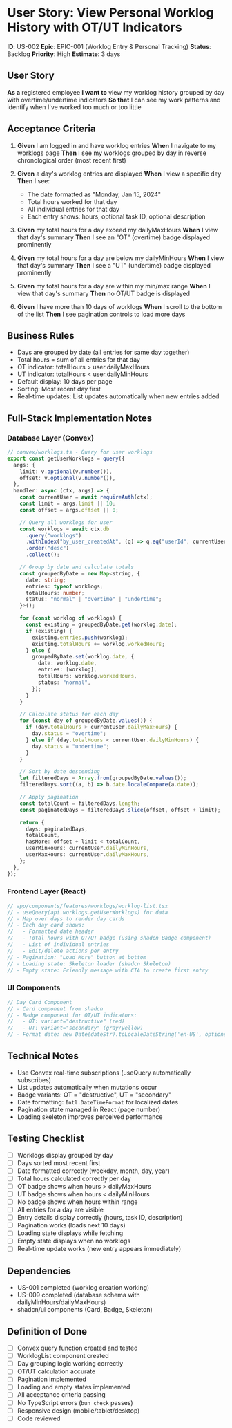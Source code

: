 # User Story: View Personal Worklog History with OT/UT Indicators

**ID**: US-002
**Epic**: EPIC-001 (Worklog Entry & Personal Tracking)
**Status**: Backlog
**Priority**: High
**Estimate**: 3 days

## User Story

**As a** registered employee
**I want to** view my worklog history grouped by day with overtime/undertime indicators
**So that** I can see my work patterns and identify when I've worked too much or too little

## Acceptance Criteria

1. **Given** I am logged in and have worklog entries
   **When** I navigate to my worklogs page
   **Then** I see my worklogs grouped by day in reverse chronological order (most recent first)

2. **Given** a day's worklog entries are displayed
   **When** I view a specific day
   **Then** I see:
   - The date formatted as "Monday, Jan 15, 2024"
   - Total hours worked for that day
   - All individual entries for that day
   - Each entry shows: hours, optional task ID, optional description

3. **Given** my total hours for a day exceed my dailyMaxHours
   **When** I view that day's summary
   **Then** I see an "OT" (overtime) badge displayed prominently

4. **Given** my total hours for a day are below my dailyMinHours
   **When** I view that day's summary
   **Then** I see a "UT" (undertime) badge displayed prominently

5. **Given** my total hours for a day are within my min/max range
   **When** I view that day's summary
   **Then** no OT/UT badge is displayed

6. **Given** I have more than 10 days of worklogs
   **When** I scroll to the bottom of the list
   **Then** I see pagination controls to load more days

## Business Rules

- Days are grouped by date (all entries for same day together)
- Total hours = sum of all entries for that day
- OT indicator: totalHours > user.dailyMaxHours
- UT indicator: totalHours < user.dailyMinHours
- Default display: 10 days per page
- Sorting: Most recent day first
- Real-time updates: List updates automatically when new entries added

## Full-Stack Implementation Notes

### Database Layer (Convex)
```typescript
// convex/worklogs.ts - Query for user worklogs
export const getUserWorklogs = query({
  args: {
    limit: v.optional(v.number()),
    offset: v.optional(v.number()),
  },
  handler: async (ctx, args) => {
    const currentUser = await requireAuth(ctx);
    const limit = args.limit || 10;
    const offset = args.offset || 0;

    // Query all worklogs for user
    const worklogs = await ctx.db
      .query("worklogs")
      .withIndex("by_user_createdAt", (q) => q.eq("userId", currentUser._id))
      .order("desc")
      .collect();

    // Group by date and calculate totals
    const groupedByDate = new Map<string, {
      date: string;
      entries: typeof worklogs;
      totalHours: number;
      status: "normal" | "overtime" | "undertime";
    }>();

    for (const worklog of worklogs) {
      const existing = groupedByDate.get(worklog.date);
      if (existing) {
        existing.entries.push(worklog);
        existing.totalHours += worklog.workedHours;
      } else {
        groupedByDate.set(worklog.date, {
          date: worklog.date,
          entries: [worklog],
          totalHours: worklog.workedHours,
          status: "normal",
        });
      }
    }

    // Calculate status for each day
    for (const day of groupedByDate.values()) {
      if (day.totalHours > currentUser.dailyMaxHours) {
        day.status = "overtime";
      } else if (day.totalHours < currentUser.dailyMinHours) {
        day.status = "undertime";
      }
    }

    // Sort by date descending
    let filteredDays = Array.from(groupedByDate.values());
    filteredDays.sort((a, b) => b.date.localeCompare(a.date));

    // Apply pagination
    const totalCount = filteredDays.length;
    const paginatedDays = filteredDays.slice(offset, offset + limit);

    return {
      days: paginatedDays,
      totalCount,
      hasMore: offset + limit < totalCount,
      userMinHours: currentUser.dailyMinHours,
      userMaxHours: currentUser.dailyMaxHours,
    };
  },
});
```

### Frontend Layer (React)
```typescript
// app/components/features/worklogs/worklog-list.tsx
// - useQuery(api.worklogs.getUserWorklogs) for data
// - Map over days to render day cards
// - Each day card shows:
//   - Formatted date header
//   - Total hours with OT/UT badge (using shadcn Badge component)
//   - List of individual entries
//   - Edit/delete actions per entry
// - Pagination: "Load More" button at bottom
// - Loading state: Skeleton loader (shadcn Skeleton)
// - Empty state: Friendly message with CTA to create first entry
```

### UI Components
```typescript
// Day Card Component
// - Card component from shadcn
// - Badge component for OT/UT indicators:
//   - OT: variant="destructive" (red)
//   - UT: variant="secondary" (gray/yellow)
// - Format date: new Date(dateStr).toLocaleDateString('en-US', options)
```

## Technical Notes

- Use Convex real-time subscriptions (useQuery automatically subscribes)
- List updates automatically when mutations occur
- Badge variants: OT = "destructive", UT = "secondary"
- Date formatting: `Intl.DateTimeFormat` for localized dates
- Pagination state managed in React (page number)
- Loading skeleton improves perceived performance

## Testing Checklist

- [ ] Worklogs display grouped by day
- [ ] Days sorted most recent first
- [ ] Date formatted correctly (weekday, month, day, year)
- [ ] Total hours calculated correctly per day
- [ ] OT badge shows when hours > dailyMaxHours
- [ ] UT badge shows when hours < dailyMinHours
- [ ] No badge shows when hours within range
- [ ] All entries for a day are visible
- [ ] Entry details display correctly (hours, task ID, description)
- [ ] Pagination works (loads next 10 days)
- [ ] Loading state displays while fetching
- [ ] Empty state displays when no worklogs
- [ ] Real-time update works (new entry appears immediately)

## Dependencies

- US-001 completed (worklog creation working)
- US-009 completed (database schema with dailyMinHours/dailyMaxHours)
- shadcn/ui components (Card, Badge, Skeleton)

## Definition of Done

- [ ] Convex query function created and tested
- [ ] WorklogList component created
- [ ] Day grouping logic working correctly
- [ ] OT/UT calculation accurate
- [ ] Pagination implemented
- [ ] Loading and empty states implemented
- [ ] All acceptance criteria passing
- [ ] No TypeScript errors (`bun check` passes)
- [ ] Responsive design (mobile/tablet/desktop)
- [ ] Code reviewed
